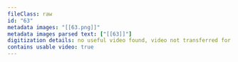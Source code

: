 ```yaml
---
fileClass: raw
id: "63"
metadata images: "[[63.png]]"
metadata images parsed text: ["[[63]]"]
digitization details: no useful video found, video not transferred for parsing
contains usable video: true
---
```


